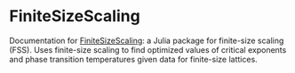 # FiniteSizeScaling

Documentation for [FiniteSizeScaling](https://github.com/owenpb/FiniteSizeScaling.jl): a Julia package for finite-size scaling (FSS). Uses finite-size scaling to find optimized values of critical exponents and phase transition temperatures given data for finite-size lattices.
